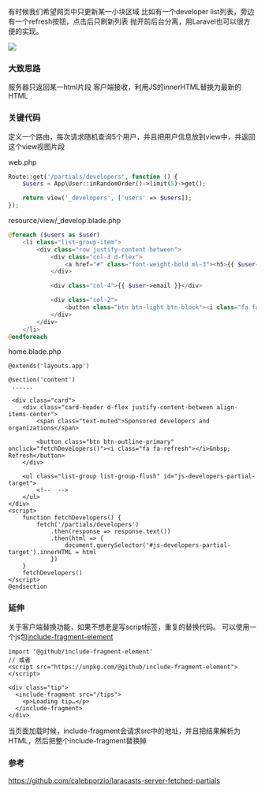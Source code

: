 有时候我们希望网页中只更新某一小块区域
比如有一个developer list列表，旁边有一个refresh按钮，点击后只刷新列表
抛开前后台分离，用Laravel也可以很方便的实现。

![](https://pek3b.qingstor.com/hexo-blog/hexo-blog/20210116105418.png)

###  大致思路
服务器只返回某一html片段
客户端接收，利用JS的innerHTML替换为最新的HTML

###  关键代码

定义一个路由，每次请求随机查询5个用户，并且把用户信息放到view中，并返回这个view视图片段

web.php

```php
Route::get('/partials/developers', function () {
    $users = App\User::inRandomOrder()->limit(5)->get();

    return view('_developers', ['users' => $users]);
});

```

resource/view/_develop.blade.php
```php
@foreach ($users as $user)
    <li class="list-group-item">
        <div class="row justify-content-between">
            <div class="col-3 d-flex">
                <a href="#" class="font-weight-bold ml-3"><h5>{{ $user->username }}</h5></a>
            </div>

            <div class="col-4">{{ $user->email }}</div>

            <div class="col-2">
                <button class="btn btn-light btn-block"><i class="fa fa-heart text-danger"></i> Sponsor</button>
            </div>
        </div>
    </li>
@endforeach

```

home.blade.php
```
@extends('layouts.app')

@section('content')
 ......

 <div class="card">
    <div class="card-header d-flex justify-content-between align-items-center">
        <span class="text-muted">Sponsored developers and organizations</span>

        <button class="btn btn-outline-primary" onclick="fetchDevelopers()"><i class="fa fa-refresh"></i>&nbsp; Refresh</button>
    </div> 

    <ul class="list-group list-group-flush" id="js-developers-partial-target">
        <!--  -->
    </ul>
</div>
<script>
    function fetchDevelopers() {
        fetch('/partials/developers')
            .then(response => response.text())
            .then(html => {
                document.querySelector('#js-developers-partial-target').innerHTML = html
            })
    }
    fetchDevelopers()
</script>
@endsection
```

### 延伸

关于客户端替换功能，如果不想老是写script标签，重复的替换代码。
可以使用一个js包[include-fragment-element](https://github.com/github/include-fragment-element
) 

```
import '@github/include-fragment-element'
// 或者
<script src="https://unpkg.com/@github/include-fragment-element"></script> 

<div class="tip">
  <include-fragment src="/tips">
    <p>Loading tip…</p>
  </include-fragment>
</div>
```

当页面加载时候，include-fragment会请求src中的地址，并且把结果解析为HTML，然后把整个include-fragment替换掉

### 参考

https://github.com/calebporzio/laracasts-server-fetched-partials
